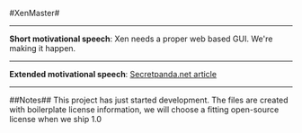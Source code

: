 #XenMaster#
***
**Short motivational speech**: Xen needs a proper web based GUI. We're making it happen.
***
**Extended motivational speech**: [Secretpanda.net article](http://dyn.secretpanda.net/#!/content/magazine/384ac8d4-cadd-47fc-9825-ea9ff791ee24/bac50df2-d0f7-4926-95b0-00f283811478)
***
##Notes##
This project has just started development. The files are created with boilerplate license information, we will choose a fitting open-source license when we ship 1.0